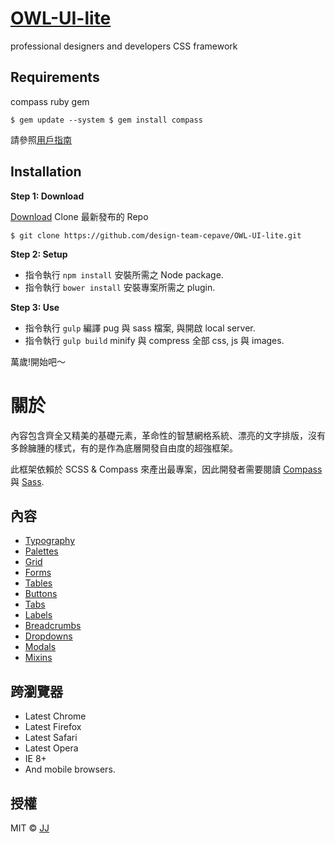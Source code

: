 [OWL-UI-lite](https://github.com/design-team-cepave/OWL-UI-lite)
=========================

professional designers and developers CSS framework

Requirements
-------------------------
compass ruby gem

``
$ gem update --system
$ gem install compass
``

請參照[用戶指南](http://compass-style.org/install/)


Installation
-------------------------
**Step 1: Download**

[Download](https://github.com/design-team-cepave/OWL-UI-lite) Clone 最新發布的 Repo

``$ git clone https://github.com/design-team-cepave/OWL-UI-lite.git``

**Step 2: Setup**

* 指令執行 ``npm install`` 安裝所需之 Node package.
* 指令執行 ``bower install`` 安裝專案所需之 plugin.

**Step 3: Use**

* 指令執行 ``gulp`` 編譯 pug 與 sass 檔案, 與開啟 local server.
* 指令執行 ``gulp build`` minify 與 compress 全部 css, js 與 images.

萬歲!開始吧～

關於
========================

內容包含齊全又精美的基礎元素，革命性的智慧網格系統、漂亮的文字排版，沒有多餘臃腫的樣式，有的是作為底層開發自由度的超強框架。

此框架依賴於 SCSS & Compass 來產出最專案，因此開發者需要閱讀 [Compass](http://compass-style.org/) 與 [Sass](http://sass-lang.com/).

內容
-------------------------

* [Typography](http://design.cepave.com/owl-ui-lite/typography/index.html)
* [Palettes](http://design.cepave.com/owl-ui-lite/palettes/index.html)
* [Grid](http://design.cepave.com/owl-ui-lite/grid/index.html)
* [Forms](http://design.cepave.com/owl-ui-lite/forms/index.html)
* [Tables](http://design.cepave.com/owl-ui-lite/tables/index.html)
* [Buttons](http://design.cepave.com/owl-ui-lite/buttons/index.html)
* [Tabs](http://design.cepave.com/owl-ui-lite/tabs/index.html)
* [Labels](http://design.cepave.com/owl-ui-lite/labels/index.html)
* [Breadcrumbs](http://design.cepave.com/owl-ui-lite/breadcrumbs/index.html)
* [Dropdowns](http://design.cepave.com/owl-ui-lite/dropdowns/index.html)
* [Modals](http://design.cepave.com/owl-ui-lite/modals/index.html)
* [Mixins](#)


跨瀏覽器
-------------------------
* Latest Chrome
* Latest Firefox
* Latest Safari
* Latest Opera
* IE 8+
* And mobile browsers.

授權
-------------------------
MIT © [JJ](https://github.com/jerrysdesign)
